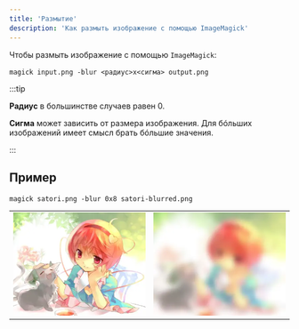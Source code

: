 ```yaml
---
title: 'Размытие'
description: 'Как размыть изображение с помощью ImageMagick'
---
```


Чтобы размыть изображение с помощью `ImageMagick`:

```shell
magick input.png -blur <радиус>x<сигма> output.png
```

:::tip

**Радиус** в большинстве случаев равен 0.

**Сигма** может зависить от размера изображения.
Для бóльших изображений имеет смысл брать бóльшие значения.

:::

## Пример

```shell
magick satori.png -blur 0x8 satori-blurred.png
```

|                               |                                 |
| :---------------------------: | :-----------------------------: |
| ![До](./img/blur_before.webp) | ![После](./img/blur_after.webp) |
